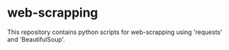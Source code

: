 # web-scrapping
This repository contains python scripts for web-scrapping using 'requests' and 'BeautifulSoup'.
